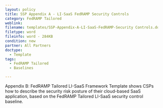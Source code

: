 ```yaml
---
layout: policy   
title: SSP Appendix A - LI-SaaS FedRAMP Security Controls
category: FedRAMP Tailored
weblink:
filename: templates/SSP-Appendix-A-LI-SaaS-FedRAMP-Security Controls.docx
filetype: word
fileinfo: word - 284KB
condition: new
partner: All Partners
doctype:
  - Template
tags:
  - FedRAMP Tailored 
  - Baselines

---
```

Appendix B: FedRAMP Tailored LI-SaaS Framework Template shows CSPs how to describe the security risk posture of their cloud-based SaaS application, based on the FedRAMP Tailored LI-SaaS security control baseline.
